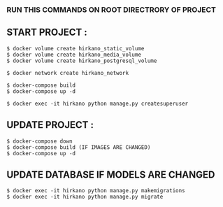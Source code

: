 ### RUN THIS COMMANDS ON ROOT DIRECTRORY OF PROJECT

## START PROJECT :
```
$ docker volume create hirkano_static_volume
$ docker volume create hirkano_media_volume
$ docker volume create hirkano_postgresql_volume
```
```
$ docker network create hirkano_network
```
```
$ docker-compose build
$ docker-compose up -d
```
```
$ docker exec -it hirkano python manage.py createsuperuser
```
## UPDATE PROJECT :
```
$ docker-compose down
$ docker-compose build (IF IMAGES ARE CHANGED)
$ docker-compose up -d
```

## UPDATE DATABASE IF MODELS ARE CHANGED
```
$ docker exec -it hirkano python manage.py makemigrations
$ docker exec -it hirkano python manage.py migrate
```